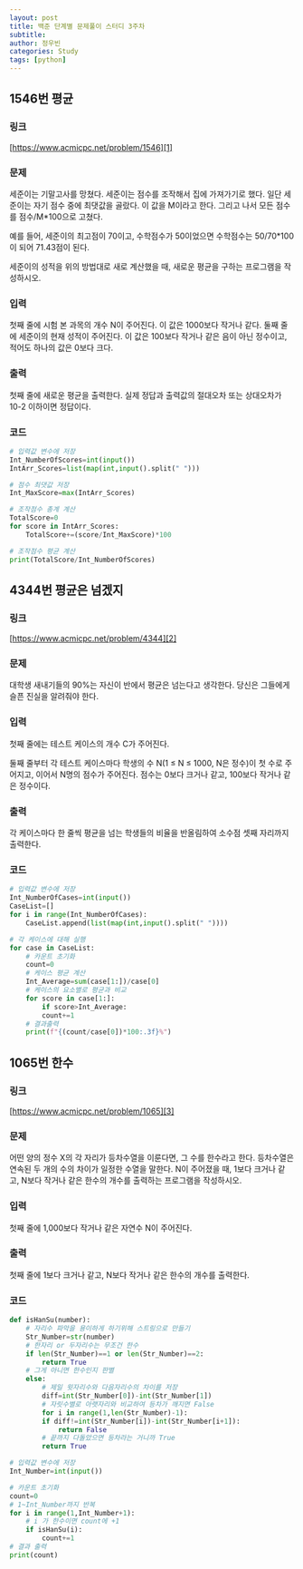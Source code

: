 ```yaml
---
layout: post
title: 백준 단계별 문제풀이 스터디 3주차
subtitle:
author: 정우빈
categories: Study
tags: [python]
---
```


## 1546번 평균
### 링크
[https://www.acmicpc.net/problem/1546][1]
### 문제
세준이는 기말고사를 망쳤다. 세준이는 점수를 조작해서 집에 가져가기로 했다. 일단 세준이는 자기 점수 중에 최댓값을 골랐다. 이 값을 M이라고 한다. 그리고 나서 모든 점수를 점수/M*100으로 고쳤다.

예를 들어, 세준이의 최고점이 70이고, 수학점수가 50이었으면 수학점수는 50/70*100이 되어 71.43점이 된다.

세준이의 성적을 위의 방법대로 새로 계산했을 때, 새로운 평균을 구하는 프로그램을 작성하시오.
### 입력
첫째 줄에 시험 본 과목의 개수 N이 주어진다. 이 값은 1000보다 작거나 같다. 둘째 줄에 세준이의 현재 성적이 주어진다. 이 값은 100보다 작거나 같은 음이 아닌 정수이고, 적어도 하나의 값은 0보다 크다.
### 출력
첫째 줄에 새로운 평균을 출력한다. 실제 정답과 출력값의 절대오차 또는 상대오차가 10-2 이하이면 정답이다.
### 코드
```python
# 입력값 변수에 저장
Int_NumberOfScores=int(input())
IntArr_Scores=list(map(int,input().split(" ")))

# 점수 최댓값 저장
Int_MaxScore=max(IntArr_Scores)

# 조작점수 총계 계산
TotalScore=0
for score in IntArr_Scores:
    TotalScore+=(score/Int_MaxScore)*100

# 조작점수 평균 계산
print(TotalScore/Int_NumberOfScores)
```

## 4344번 평균은 넘겠지
### 링크
[https://www.acmicpc.net/problem/4344][2]
### 문제
대학생 새내기들의 90%는 자신이 반에서 평균은 넘는다고 생각한다. 당신은 그들에게 슬픈 진실을 알려줘야 한다.
### 입력
첫째 줄에는 테스트 케이스의 개수 C가 주어진다.

둘째 줄부터 각 테스트 케이스마다 학생의 수 N(1 ≤ N ≤ 1000, N은 정수)이 첫 수로 주어지고, 이어서 N명의 점수가 주어진다. 점수는 0보다 크거나 같고, 100보다 작거나 같은 정수이다.
### 출력
각 케이스마다 한 줄씩 평균을 넘는 학생들의 비율을 반올림하여 소수점 셋째 자리까지 출력한다.
### 코드
```python
# 입력값 변수에 저장
Int_NumberOfCases=int(input())
CaseList=[]
for i in range(Int_NumberOfCases):
    CaseList.append(list(map(int,input().split(" "))))

# 각 케이스에 대해 실행
for case in CaseList:
    # 카운트 초기화
    count=0
    # 케이스 평균 계산
    Int_Average=sum(case[1:])/case[0]
    # 케이스의 요소별로 평균과 비교
    for score in case[1:]:
        if score>Int_Average:
        count+=1
    # 결과출력
    print(f"{(count/case[0])*100:.3f}%")
```
## 1065번 한수
### 링크
[https://www.acmicpc.net/problem/1065][3]
### 문제
어떤 양의 정수 X의 각 자리가 등차수열을 이룬다면, 그 수를 한수라고 한다. 등차수열은 연속된 두 개의 수의 차이가 일정한 수열을 말한다. N이 주어졌을 때, 1보다 크거나 같고, N보다 작거나 같은 한수의 개수를 출력하는 프로그램을 작성하시오.
### 입력
첫째 줄에 1,000보다 작거나 같은 자연수 N이 주어진다.
### 출력
첫째 줄에 1보다 크거나 같고, N보다 작거나 같은 한수의 개수를 출력한다.
### 코드
```python
def isHanSu(number):
    # 자리수 파악을 용이하게 하기위해 스트링으로 만들기
    Str_Number=str(number)
    # 한자리 or 두자리수는 무조건 한수
    if len(Str_Number)==1 or len(Str_Number)==2:
        return True
    # 그게 아니면 한수인지 판별
    else:
        # 제일 윗자리수와 다음자리수의 차이를 저장
        diff=int(Str_Number[0])-int(Str_Number[1])
        # 자릿수별로 아랫자리와 비교하여 등차가 깨지면 False
        for i in range(1,len(Str_Number)-1):
        if diff!=int(Str_Number[i])-int(Str_Number[i+1]):
            return False
        # 끝까지 다돌았으면 등차라는 거니까 True
        return True

# 입력값 변수에 저장
Int_Number=int(input())

# 카운트 초기화
count=0
# 1~Int_Number까지 반복
for i in range(1,Int_Number+1):
    # i 가 한수이면 count에 +1
    if isHanSu(i):
        count+=1
# 결과 출력
print(count)
```

[1]:https://www.acmicpc.net/problem/1546
[2]:https://www.acmicpc.net/problem/4344
[3]:https://www.acmicpc.net/problem/1065